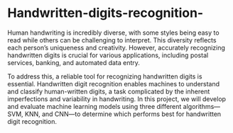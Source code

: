 # Handwritten-digits-recognition-
Human handwriting is incredibly diverse, with some styles being easy to read while others can be challenging to interpret. This diversity reflects each person’s uniqueness and creativity. However, accurately recognizing handwritten digits is crucial for various applications, including postal services, banking, and automated data entry.

To address this, a reliable tool for recognizing handwritten digits is essential. Handwritten digit recognition enables machines to understand and classify human-written digits, a task complicated by the inherent imperfections and variability in handwriting.
In this project, we will develop and evaluate machine learning models using three different algorithms—SVM, KNN, and CNN—to determine which performs best for handwritten digit recognition.
